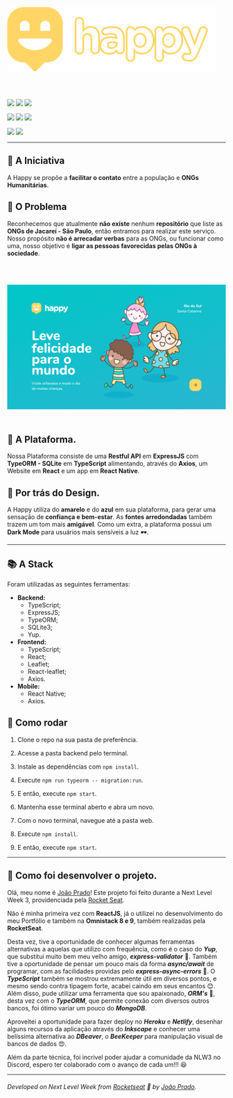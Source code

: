 <img align="center" src="readmeFiles/LogoVisible.svg" style="margin-bottom: 50px"/>

![](https://img.shields.io/github/languages/top/jppradoleal/nlw3)
![](https://img.shields.io/github/languages/count/jppradoleal/nlw3)
![](https://img.shields.io/github/repo-size/jppradoleal/nlw3)

![](https://img.shields.io/badge/Stack-React-%238a2be2)
![](https://img.shields.io/github/last-commit/jppradoleal/nlw3)
![](https://img.shields.io/github/license/jppradoleal/NLW3)

![](https://img.shields.io/twitter/url?style=social&url=https%3A%2F%2Fgithub.com%2Fjppradoleal%2FNLW3)
![](https://img.shields.io/twitter/follow/immurdererr1?style=social)



---

## 🥰 A Iniciativa

A Happy se propõe a **facilitar o contato** entre a população e **ONGs Humanitárias**. 

## 🤪 O Problema

Reconhecemos que atualmente **não existe** nenhum **repositório** que liste as **ONGs de Jacareí - São Paulo**, então entramos para realizar este serviço. Nosso propósito **não é arrecadar verbas** para as ONGs, ou funcionar como uma, nosso objetivo é **ligar as pessoas favorecidas pelas ONGs à sociedade**.

<img src="readmeFiles/Home.png" style="margin: 50px 0 25px"/>

## 🤖 A Plataforma.

Nossa Plataforma consiste de uma **Restful API** em **ExpressJS** com **TypeORM - SQLite** em **TypeScript** alimentando, através do **Axios**, um Website em **React** e um app em **React Native**.


## 🔧 Por trás do Design.

A Happy utiliza do **amarelo** e do **azul** em sua plataforma, para gerar uma sensação de **confiança e bem-estar**. As **fontes arredondadas** também trazem um tom mais **amigável**. Como um extra, a plataforma possui um **Dark Mode** para usuários mais sensíveis a luz 🕶️.

---

## 📚 A Stack
Foram utilizadas as seguintes ferramentas: 
* **Backend:**
  * TypeScript;
  * ExpressJS;
  * TypeORM;
  * SQLite3;
  * Yup.
* **Frontend:**
  * TypeScript;
  * React;
  * Leaflet;
  * React-leaflet;
  * Axios.
* **Mobile:**
  * React Native;
  * Axios.

## 🧐 Como rodar

1. Clone o repo na sua pasta de preferência.

2. Acesse a pasta backend pelo terminal.

3. Instale as dependências com `npm install`.

4. Execute `npm run typeorm -- migration:run`.

5. E então, execute `npm start`.

6. Mantenha esse terminal aberto e abra um novo.

7. Com o novo terminal, navegue até a pasta web.

8. Execute `npm install`.

9. E então, execute `npm start`.

---

## 🚀 Como foi desenvolver o projeto.

Olá, meu nome é [João Prado](https://www.linkedin.com/in/joao-pedro-prado-36532494/)! Este projeto foi feito durante a Next Level Week 3, providenciada pela [Rocket Seat](https://www.rocketseat.com.br).

Não é minha primeira vez com **ReactJS**, já o utilizei no desenvolvimento do meu Portfólio e também na **Omnistack 8 e 9**, também realizadas pela **RocketSeat**.

Desta vez, tive a oportunidade de conhecer algumas ferramentas alternativas a aquelas que utilizo com frequência, como é o caso do ***Yup***, que substitui muito bem meu velho amigo, ***express-validator*** 🤪. Também tive a oportunidade de pensar um pouco mais da forma ***async/await*** de programar, com as facilidades providas pelo ***express-async-errors*** 🤔. O ***TypeScript*** também se mostrou extremamente útil em diversos pontos, e mesmo sendo contra tipagem forte, acabei caindo em seus encantos 😊. Além disso, pude utilizar uma ferramenta que sou apaixonado, ***ORM's*** 🤩, desta vez com o ***TypeORM***, que permite conexão com diversos outros bancos, foi ótimo variar um pouco do ***MongoDB***.

Aproveitei a oportunidade para fazer deploy no ***Heroku*** e ***Netlify***, desenhar alguns recursos da aplicação através do ***Inkscape*** e conhecer uma belíssima alternativa ao ***DBeaver***, o ***BeeKeeper*** para manipulação visual de bancos de dados 😍.

Além da parte técnica, foi incrivel poder ajudar a comunidade da NLW3 no Discord, espero ter colaborado com o avanço de cada um!!! 😆

---
###### Developed on Next Level Week from [Rocketseat](https://rocketseat.com.br) 🚀 by [João Prado](https://www.linkedin.com/in/joao-pedro-prado-36532494/).